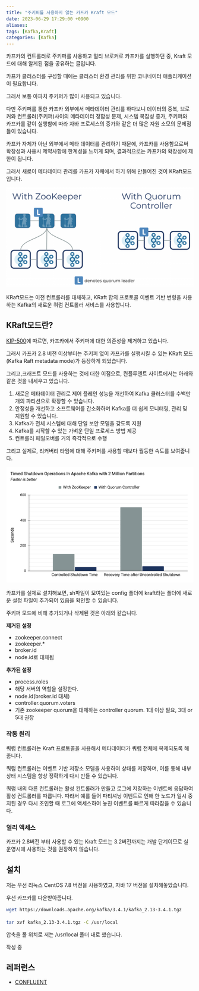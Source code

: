 ```yaml
---
title: "주키퍼를 사용하지 않는 카프카 Kraft 모드"
date: 2023-06-29 17:29:00 +0900
aliases: 
tags: [Kafka,Kraft]
categories: [Kafka]
---
```


카프카의 컨트롤러로 주키퍼를 사용하고 멀티 브로커로 카프카를 실행하던 중, Kraft 모드에 대해 알게된 점을 공유하는 글입니다.

카프카 클러스터를 구성할 때에는 클러스터 환경 관리를 위한 코니네이터 애플리케이션이 필요합니다.

그래서 보통 아파치 주키퍼가 많이 사용되고 있습니다.

다만 주키퍼를 통한 카프카 외부에서 메타데이터 관리를 하다보니 데이터의 중복, 브로커와 
컨트롤러(주키퍼)사이의 메타데이터 정합성 문제, 시스템 복잡성 증가, 주키퍼와 카프카를 같이 실행함에 따라 자바 프로세스의 증가와 같은 더 많은 자원 소모의 문제점들이 있습니다.

카프카 자체가 아닌 외부에서 메타 데이터를 관리하기 때문에, 카프카를 사용함으로써 확장성과 사용시 제약사항에 한계성을 느끼게 되며, 결과적으로는 카프카의 확장성에 제한이 됩니다.

그래서 새로이 메타데이터 관리를 카프카 자체에서 하기 위해 만들어진 것이 KRaft모드입니다.

![Kafka New Quorum](/assets/img/2023-06-29-kafka-kraft/quorum.webp)

KRaft모드는 이전 컨트롤러를 대체하고, KRaft 합의 프로토콜 이벤트 기반 변형을 사용하는 Kafka의 새로운 쿼럼 컨트롤러 서비스를 사용합니다.


## KRaft모드란?

[KIP-500](https://issues.apache.org/jira/browse/KAFKA-9119)에 따르면, 카프카에서 주키퍼에 대한 의존성을 제거하고 있습니다.

그래서 카프카 2.8 버전 이상부터는 주키퍼 없이 카프카를 실행시킬 수 있는 KRaft 모드(Kafka Raft metadata mode)가 등장하게 되었습니다.

그리고,크래프트 모드를 사용하는 것에 대한 이점으로, 컨플루엔트 사이트에서는 아래와 같은 것을 내세우고 있습니다.

1. 새로운 메타데이터 관리로 제어 플레인 성능을 개선하여 Kafka 클러스터를 수백만 개의 파티션으로 확장할 수 있습니다.
2. 안정성을 개선하고 소프트웨어를 간소화하며 Kafka를 더 쉽게 모니터링, 관리 및 지원할 수 있습니다.
3. Kafka가 전체 시스템에 대해 단일 보안 모델을 갖도록 지원
4. Kafka를 시작할 수 있는 가벼운 단일 프로세스 방법 제공
5. 컨트롤러 페일오버를 거의 즉각적으로 수행

그리고 실제로, 리커버리 타임에 대해 주키퍼를 사용할 때보다 월등한 속도를 보여줍니다.

![Kraft Recovery](/assets/img/2023-06-29-kafka-kraft/failover.webp)


카프카를 실제로 설치해보면, sh파일이 모여있는 config 폴더에 kraft라는 폴더에 새로운 설정 파일이 추가되어 있음을 확인할 수 있습니다.

주키퍼 모드에 비해 추가되거나 삭제된 것은 아래와 같습니다.

**제거된 설정**

- zookeeper.connect
- zookeeper.*
- broker.id
- node.id로 대체됨

**추가된 설정**
- process.roles
- 해당 서버의 역할을 설정한다.
- node.id(broker.id 대체)
- controller.quorum.voters
- 기존 zookeeper quorum을 대체하는 controller quorum. 1대 이상 필요, 3대 or 5대 권장

### 작동 원리

쿼럼 컨트롤러는 Kraft 프로토콜을 사용해서 메타데이터가 쿼럼 전체에 복제되도록 해줍니다.

쿼럼 컨트롤러는 이벤트 기반 저장소 모델을 사용하여 상태를 저장하며, 이를 통해 내부 상태 시스템을 항상 정확하게 다시 만들 수 있습니다.

쿼럼 내의 다른 컨트롤러는 활성 컨트롤러가 만들고 로그에 저장하는 이벤트에 응답하여 활성 컨트롤러를 따릅니다. 따라서 예를 들어 파티셔닝 이벤트로 인해 한 노드가 일시 중지된 경우 다시 조인할 때 로그에 액세스하여 놓친 이벤트를 빠르게 따라잡을 수 있습니다.

### 얼리 액세스

카프카 2.8버전 부터 사용할 수 있는 Kraft 모드는 3.2버전까지는 개발 단계이므로 실 운영시에 사용하는 것을 권장하지 않습니다.

## 설치

저는 우선 리눅스 CentOS 7.8 버전을 사용하였고, 자바 17 버전을 설치해놓았습니다.

우선 카프카를 다운받아줍니다.

```sh
wget https://downloads.apache.org/kafka/3.4.1/kafka_2.13-3.4.1.tgz

tar xvf kafka_2.13-3.4.1.tgz -C /usr/local
```

압축을 풀 위치로 저는 /usr/local 폴더 내로 했습니다.

작성 중

## 레퍼런스 

- [CONFLUENT](https://developer.confluent.io/learn/kraft/)








